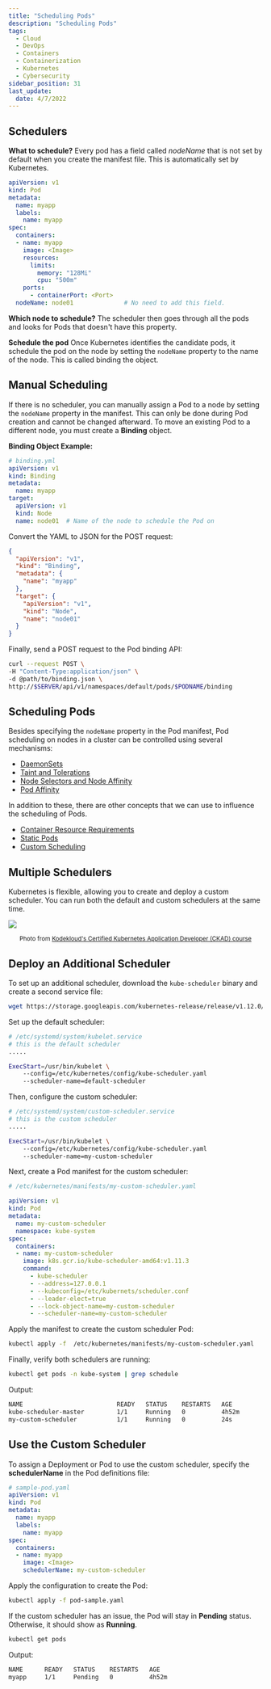 ```yaml
---
title: "Scheduling Pods"
description: "Scheduling Pods"
tags:
  - Cloud
  - DevOps
  - Containers
  - Containerization
  - Kubernetes
  - Cybersecurity
sidebar_position: 31
last_update:
  date: 4/7/2022
---
```




## Schedulers 

**What to schedule?**
Every pod has a field called *nodeName* that is not set by default when you create the manifest file. This is automatically set by Kubernetes.

```yaml
apiVersion: v1
kind: Pod
metadata:
  name: myapp
  labels:
    name: myapp
spec:
  containers:
  - name: myapp
    image: <Image>
    resources:
      limits:
        memory: "128Mi"
        cpu: "500m"
    ports:
      - containerPort: <Port>
  nodeName: node01              # No need to add this field.
```

**Which node to schedule?**
The scheduler then goes through all the pods and looks for Pods that doesn't have this property. 

**Schedule the pod**
Once Kubernetes identifies the candidate pods, it schedule the pod on the node by setting the `nodeName` property to the name of the node. This is called binding the object.


## Manual Scheduling 

If there is no scheduler, you can manually assign a Pod to a node by setting the `nodeName` property in the manifest. This can only be done during Pod creation and cannot be changed afterward. To move an existing Pod to a different node, you must create a **Binding** object.

**Binding Object Example:**

```yaml
# binding.yml
apiVersion: v1
kind: Binding
metadata:
  name: myapp
target:
  apiVersion: v1
  kind: Node
  name: node01  # Name of the node to schedule the Pod on
```

Convert the YAML to JSON for the POST request:

```json
{
  "apiVersion": "v1",
  "kind": "Binding",
  "metadata": {
    "name": "myapp"
  },
  "target": {
    "apiVersion": "v1",
    "kind": "Node",
    "name": "node01"
  }
}
```

Finally, send a POST request to the Pod binding API:

```bash
curl --request POST \
-H "Content-Type:application/json" \
-d @path/to/binding.json \
http://$SERVER/api/v1/namespaces/default/pods/$PODNAME/binding
```


## Scheduling Pods 

Besides specifying the `nodeName` property in the Pod manifest, Pod scheduling on nodes in a cluster can be controlled using several mechanisms:

- [DaemonSets](/docs/015-Containerization/020-Kubernetes/032-DaemonSets.md)
- [Taint and Tolerations](/docs/015-Containerization/020-Kubernetes/033-Taints-and-tolerations.md)
- [Node Selectors and Node Affinity](/docs/015-Containerization/020-Kubernetes/034-Node-Selectors-and-Node-Affinity.md)
- [Pod Affinity](/docs/015-Containerization/020-Kubernetes/035-Pod-Affinity.md)

In addition to these, there are other concepts that we can use to influence the scheduling of Pods.

- [Container Resource Requirements](/docs/015-Containerization/020-Kubernetes/036-Container-Resource-Requirements.md) 
- [Static Pods](/docs/015-Containerization/020-Kubernetes/029-Static-Pods.md) 
- [Custom Scheduling](https://kubernetes.io/docs/tasks/administer-cluster/configure-multiple-schedulers/)


## Multiple Schedulers

Kubernetes is flexible, allowing you to create and deploy a custom scheduler. You can run both the default and custom schedulers at the same time.

<div class='img-center'>

![](/img/docs/multipleschedulers.png)  

</div>

<small><center>Photo from [Kodekloud's Certified Kubernetes Application Developer (CKAD) course](https://kodekloud.com/courses/certified-kubernetes-application-developer-ckad/)</center></small>


## Deploy an Additional Scheduler 

To set up an additional scheduler, download the `kube-scheduler` binary and create a second service file:

```bash
wget https://storage.googleapis.com/kubernetes-release/release/v1.12.0/bin/linux/amd64/kube-scheduler 
```

Set up the default scheduler:

```bash
# /etc/systemd/system/kubelet.service
# this is the default scheduler
.....

ExecStart=/usr/bin/kubelet \
    --config=/etc/kubernetes/config/kube-scheduler.yaml 
    --scheduler-name=default-scheduler
```


Then, configure the custom scheduler:

```bash
# /etc/systemd/system/custom-scheduler.service
# this is the custom scheduler
.....

ExecStart=/usr/bin/kubelet \
    --config=/etc/kubernetes/config/kube-scheduler.yaml 
    --scheduler-name=my-custom-scheduler
```

Next, create a Pod manifest for the custom scheduler:

```yaml
# /etc/kubernetes/manifests/my-custom-scheduler.yaml 

apiVersion: v1
kind: Pod
metadata:
  name: my-custom-scheduler
  namespace: kube-system 
spec:
  containers:
  - name: my-custom-scheduler
    image: k8s.gcr.io/kube-scheduler-amd64:v1.11.3
    command:
      - kube-scheduler 
      - --address=127.0.0.1
      - --kubeconfig=/etc/kubernets/scheduler.conf
      - --leader-elect=true
      - --lock-object-name=my-custom-scheduler
      - --scheduler-name=my-custom-scheduler
```

Apply the manifest to create the custom scheduler Pod:

```bash
kubectl apply -f  /etc/kubernetes/manifests/my-custom-scheduler.yaml 
```

Finally, verify both schedulers are running:

```bash
kubectl get pods -n kube-system | grep schedule 
```

Output: 

```bash 
NAME                          READY   STATUS    RESTARTS   AGE
kube-scheduler-master         1/1     Running   0          4h52m
my-custom-scheduler           1/1     Running   0          24s
```

## Use the Custom Scheduler 

To assign a Deployment or Pod to use the custom scheduler, specify the **schedulerName** in the Pod definitions file:

```yaml 
# sample-pod.yaml 
apiVersion: v1
kind: Pod
metadata:
  name: myapp
  labels:
    name: myapp
spec:
  containers:
  - name: myapp
    image: <Image>
    schedulerName: my-custom-scheduler 
```

Apply the configuration to create the Pod:

```bash
kubectl apply -f pod-sample.yaml  
```

If the custom scheduler has an issue, the Pod will stay in **Pending** status. Otherwise, it should show as **Running**.

```bash
kubectl get pods 
```

Output: 

```bash 
NAME      READY   STATUS    RESTARTS   AGE
myapp     1/1     Pending   0          4h52m 
```



 

 
